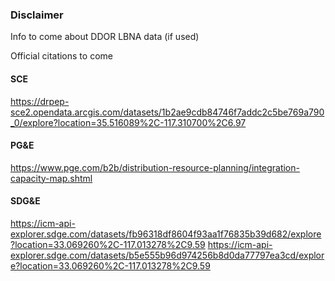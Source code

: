 ### Disclaimer

Info to come about DDOR LBNA data (if used)

Official citations to come

#### **SCE** 
https://drpep-sce2.opendata.arcgis.com/datasets/1b2ae9cdb84746f7addc2c5be769a790_0/explore?location=35.516089%2C-117.310700%2C6.97

#### **PG&E** 
https://www.pge.com/b2b/distribution-resource-planning/integration-capacity-map.shtml

#### **SDG&E** 

https://icm-api-explorer.sdge.com/datasets/fb96318df8604f93aa1f76835b39d682/explore?location=33.069260%2C-117.013278%2C9.59
https://icm-api-explorer.sdge.com/datasets/b5e555b96d974256b8d0da77797ea3cd/explore?location=33.069260%2C-117.013278%2C9.59

